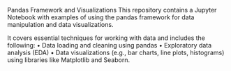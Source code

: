 Pandas Framework and Visualizations
This repository contains a Jupyter Notebook with examples of using the pandas framework for data manipulation and data visualizations. 

It covers essential techniques for working with data and includes the following:
• Data loading and cleaning using pandas
• Exploratory data analysis (EDA)
• Data visualizations (e.g., bar charts, line plots, histograms) using libraries like Matplotlib and Seaborn.
